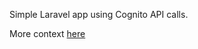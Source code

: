 Simple Laravel app using Cognito API calls.

More context [here](https://ac93.uk/articles/laravel-integration-with-amazon-cognito/)
